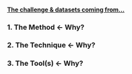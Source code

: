 #### [The challenge & datasets coming from...](https://github.com/akimwong/1_OnPremise/tree/main/Journey/001/01_Classification/01_Titanic/)


### 1. The Method <- Why?


### 2. The Technique <- Why?


### 3. The Tool(s) <- Why?


